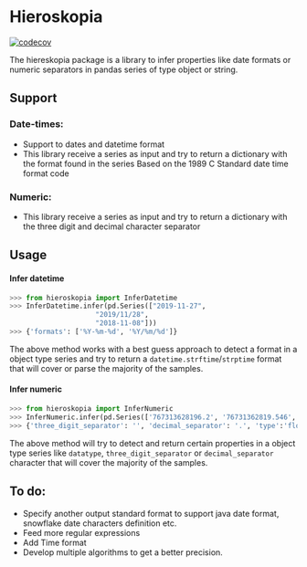 # Hieroskopia
[![codecov](https://codecov.io/gh/simetrikinc/hieroskopia/branch/master/graph/badge.svg)](https://codecov.io/gh/simetrikinc/hieroskopia)


The hiereskopia package is a library to infer properties like date formats or numeric separators in pandas series of type object or string. 

## Support 
### Date-times:
- Support to dates and datetime format
- This library receive a series as input and try to return
 a dictionary with the format found in the series Based on the 1989 C 
 Standard date time  format code

### Numeric:
- This library receive a series as input and try to return
 a dictionary with the three digit and decimal character separator

## Usage

#### Infer datetime

````Python
>>> from hieroskopia import InferDatetime
>>> InferDatetime.infer(pd.Series(["2019-11-27",
                     "2019/11/28",
                     "2018-11-08"]))
>>> {'formats': ['%Y-%m-%d', '%Y/%m/%d']}
````

The above method works with a best guess approach to detect a format in a object type series and try 
to return a `datetime.strftime`/`strptime` format that will cover or parse the majority
of the samples.


#### Infer numeric

````Python
>>> from hieroskopia import InferNumeric
>>> InferNumeric.infer(pd.Series(['767313628196.2', '76731362819.546', '767313628196']))
>>> {'three_digit_separator': '', 'decimal_separator': '.', 'type':'float'}
````

The above method will try to detect and return certain properties in a object type series
like `datatype`, `three_digit_separator` or `decimal_separator` character that will cover 
the majority of the samples.


## To do:
- Specify another output standard format to support java date format, snowflake date characters definition etc.
- Feed more regular expressions
- Add Time format
- Develop multiple algorithms to get a better precision.
